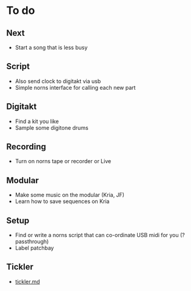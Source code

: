 # To do

## Next
- Start a song that is less busy

## Script
- Also send clock to digitakt via usb
- Simple norns interface for calling each new part

## Digitakt
- Find a kit you like
- Sample some digitone drums

## Recording
- Turn on norns tape or recorder or Live

## Modular
- Make some music on the modular (Kria, JF)
- Learn how to save sequences on Kria

## Setup
- Find or write a norns script that can co-ordinate USB midi for you (?passthrough)
- Label patchbay

## Tickler
- [tickler.md](../main/tickler.md)
